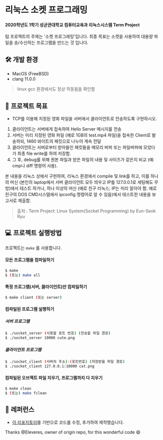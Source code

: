 # 리눅스 소켓 프로그래밍
#### 2020학년도 1학기 성균관대학교 컴퓨터교육과 리눅스시스템 Term Project

텀 프로젝트의 주제는 '소켓 프로그래밍'입니다. 최종 목표는 소캣을 사용하여 대용량 파일을 송/수신하는 프로그램을 만드는 것 입니다.

## 🛠 개발 환경

- MacOS (FreeBSD)
- clang 11.0.0
> linux gcc 환경에서도 정상 작동됨을 확인함

## 🎯 프로젝트 목표

- TCP를 이용해 지정된 영화 파일을 서버에서 클라이언트로 전송하도록 구현하시오.
1. 클라이언트는 서버에게 접속하여 Hello Server 메시지를 전송
2. 서버는 미리 지정된 영화 파일 (예로 1GB의 test.mp4 파일)을 접속한 Client로 발송하되, 1460 바이트의 패킷으로 나누어 계속 전달
3. 클라이언트는 서버로부터 받아들인 패킷들을 메모리 버퍼 또는 파일버퍼에 모았다가 최종 file write를 하여 저장함.
4. 그 후, debug를 위해 원본 파일과 받은 파일의 내용 및 사이즈가 같은지 비교 (예: cmp나 diff 명령어 사용).

본 내용을 리눅스 상에서 구현하여, 리눅스 환경에서 compile 및 link를 하고, 이를 하나의 머신 (본인의 laptop에서 서버 클라이언트 모두 띄우고 IP를 127.0.0.1로 세팅해도 무방)에서 테스트 하거나, 하나 이상의 머신 (예로 친구 리눅스; IP는 미리 알아야 함. 예로 친구의 DOS CMD시스템에서 ipconfig 명령어로 알 수 있음)에서 테스트한 내용을 보고서로 제출함.

> 출처 : Term Project: Linux System(Socket Programming) by Eun-Seok Ryu

## 💻 프로젝트 실행방법
프로젝트는 `make` 를 사용합니다.

#### 모든 프로그램을 컴파일하기

```bash
$ make
$ (또는) make all
```

#### 특정 프로그램(서버, 클라이언트)만 컴파일하기

```bash
$ make client (또는 server)
```

#### 컴파일된 프로그램 실행하기
##### 서버 프로그램
```bash
$ ./socket_server (사용할 포트 번호) (전송할 파일 경로)
$ ./socket_server 10000 cute.png
```
##### 클라이언트 프로그램
```bash
$ ./socket_client (서버의 주소):(포트번호) (저장받을 파일 경로)
$ ./socket_client 127.0.0.1:10000 cat.png
```

#### 컴파일된 오브젝트 파일 지우기, 프로그램까지 다 지우기

```bash
$ make clean
$ (또는) make fclean
```

## 📒 레퍼런스

- [이 리포지토리](https://github.com/Eleveres/simple_sockets)를 기반으로 코드를 수정, 추가하여 제작했습니다.

Thanks @Eleveres, owner of origin repo, for this wonderful code 😄
